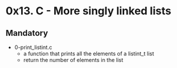 # 0x13. C - More  singly linked lists

## Mandatory

- 0-print_listint.c
  - a function that prints all the elements of a listint_t list
  - return the number of elements in the list
